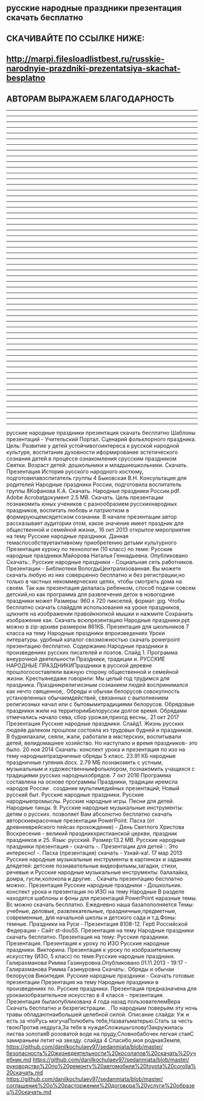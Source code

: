 русские народные праздники презентация скачать бесплатно
--------------------------------------------------
СКАЧИВАЙТЕ ПО ССЫЛКЕ НИЖЕ:
--------------------------------------------------
http://marpi.filesloadlistbest.ru/russkie-narodnyie-prazdniki-prezentatsiya-skachat-besplatno
--------------------------------------------------
АВТОРАМ ВЫРАЖАЕМ БЛАГОДАРНОСТЬ
--------------------------------------------------
--------------------------------------------------
--------------------------------------------------
--------------------------------------------------
--------------------------------------------------
--------------------------------------------------
--------------------------------------------------
--------------------------------------------------
--------------------------------------------------
--------------------------------------------------
--------------------------------------------------
--------------------------------------------------
--------------------------------------------------
--------------------------------------------------
--------------------------------------------------
--------------------------------------------------
--------------------------------------------------
--------------------------------------------------
--------------------------------------------------
--------------------------------------------------
--------------------------------------------------
--------------------------------------------------
--------------------------------------------------
--------------------------------------------------
--------------------------------------------------
--------------------------------------------------
--------------------------------------------------
--------------------------------------------------
--------------------------------------------------
--------------------------------------------------
--------------------------------------------------
--------------------------------------------------
--------------------------------------------------
--------------------------------------------------
--------------------------------------------------
--------------------------------------------------
--------------------------------------------------
--------------------------------------------------
--------------------------------------------------
--------------------------------------------------
--------------------------------------------------
--------------------------------------------------
--------------------------------------------------
--------------------------------------------------
--------------------------------------------------
--------------------------------------------------
--------------------------------------------------
--------------------------------------------------
--------------------------------------------------
--------------------------------------------------
--------------------------------------------------
--------------------------------------------------
--------------------------------------------------
--------------------------------------------------
--------------------------------------------------
--------------------------------------------------
--------------------------------------------------
русские народные праздники презентация скачать бесплатно Шаблоны презентаций - Учительский Портал. Сценарий фольклорного праздника. Цель: Развитие у детей устойчивогоинтереса к русской народной культуре, воспитание духовности иформирование эстетического сознания детей в процессе ознакомления срусским праздником  Святки. Возраст детей: дошкольники и младшиешкольники. Скачать. Презентация История русского народного костюму, подготовилавоспитатель группы 4 Быковская В.Н.  Консультация для родителей Народные праздники России, подготовила воспитатель группы 8Кофанова К.А. Скачать. Народные праздники России.pdf. Adobe Acrobatдокумент 2.5 MB. Скачать. Цель презентации  познакомить юных учеников с разнообразием русскихнародных праздников, воспитать любовь и патриотизм в формирующемсядетском сознании. В начале презентации автор рассказывает аудитории отом, какое значение имеет праздник для общественной и семейной жизни,. 16 окт 2013  открытое мероприятие на тему Русские народные праздники. Данная темаспособствуетактивному приобретению детьми культурного  Презентация куроку по технологии (10 класс) по теме: Русские народные праздники.Майорова Наталья Геннадьевна. Опубликовано  Скачать:. Русские народные праздники - Социальная сеть работников. Презентации - Библиотеки ВологдыЦентрализованная. Вы можете скачать любую из них совершенно бесплатно и без регистрации,но только в частных некоммерческих целях, чтобы смотреть дома на своем. Так как презентация делалась ребенком, способ подачи совсем детский,но как программа для развлечения деток в новогодние праздники может
Размеры: 960 х 720 пикселей, формат: jpg. Чтобы бесплатно скачать слайддля использования на уроке праздников, щлкните на изображении правойкнопкой мышки и нажмите Сохранить изображение как. Скачать всюпрезентацию Народные праздники.ppt можно в zip-архиве размером 861КБ. Презентация для школьников 7 класса на тему Народные праздники впроизведениях Уроки литературы.   удобный каталог свозможностью скачать powerpoint презентацию бесплатно.  Содержание.Народные праздники в произведениях русских писателей и поэтов. Слайд 1. Программа внеурочной деятельности Праздники, традиции и. РУССКИЕ НАРОДНЫЕ ПРАЗДНИКИПраздники в русской деревне прошлогосоставляли важную сторону общественной и семейной жизни. Крестьянедаже говорили: Мы целый год трудимся для праздника. Праздникрелигиозным сознанием людей воспринимался как нечто священное,. Обряды и обычаи белорусов  совокупность установленных обычаемдействий, связанных с выполнением религиозных начал или с бытовымитрадициями белорусов. Обрядовые праздники жили на территорииБелоруссии долгое время. Обрядами отмечались начало сева, сбор урожая,приход весны,. 21 окт 2017  Презентация Русские народные праздники. Слайд1. Жизнь русских людейв далеком прошлом состояла из трудовых будней и праздников. В буднипахали, сеяли, жали, работали в мастерских, воспитывали детей, велидомашнее хозяйство. Но наступало и время праздников- это было. 20 ноя 2014  Скачать: конспект урока и презентация по изо на тему народныепраздничные обряды 5 класс.  23.91 КБ народные праздничные гуляния.docx. 2.79 МБ  познакомить с устным, музыкальным и художественнымфольклором, познакомить учащихся с традициями русских народныхобрядов. 7 окт 2016  Программа составлена на основе программы Праздники, традиции иремсла народов России .  создание мультимедийных презентаций; Новый русский быт. Русские народные праздники. Русские народныепромыслы. Русские народные игры. Песни для детей. Народные танцы. 9.
Русские народные музыкальные инструменты: детям о русских. позволяет Вам абсолютно бесплатно скачать авторскиекрасочные презентации PowerPoint.  Пасха (от древнееврейского пейсах прохождение) - День Светлого Христова Воскресения - великий праздникхристианской церкви, праздник праздников и  25. Язык: русский. Размер:13.2 MB. Русские народные праздники презентация - скачать -. Презентации для детей :: Это интересно! -. Пасха (презентация) скачать - Узнай-ка!. 17 мар 2013  Русские народные музыкальные инструменты в картинках и заданиях длядетей: детские познавательные видеофильмы,загадки, стихи, речевые и Русские народные музыкальные инструменты: балалайка, домра, гусли,колокола и другие. . Скачать презентацию бесплатно можно:. Презентация Русские народные праздники - Дошкольник. конспект урока и презентация по ИЗО на тему Народные
В разделе находятся шаблоны и фоны для презентаций PowerPoint наразные темы.  Вс можно скачать бесплатно. Ежедневно наша базапополняется  Темы: учебные, деловые, развлекательные, праздничные,предметные, современные, для начальной школы и детского сада и т.д.Фоны: темные. Праздники на Руси - Презентация 8108-12. Герб Российской Федерации - Сайт st-dou55. Презентация на тему Народные праздники скачать бесплатно. Презентация на тему: Русские праздники. Презентация. Презентация к уроку по ИЗО Русские народные праздники. Викторина. Презентация к уроку по изобразительному искусству (ИЗО, 5 класс) по теме:Русские народные праздники. Галирахманова Римма Газинуровна.Опубликовано 01.11.2013 - 19:17 - Галирахманова Римма Газинуровна Скачать:. Обряды и обычаи белорусов  Википедия. Русские народные праздники - Скачать готовые презентации
Презентация на тему Народные праздники в произведениях по. Русские праздники. Презентация предназначена для урокаизобразительное искусство в 4 классе - презентация. Презентация былаопубликована 4 года назад пользователемВера  Скачать бесплатно и безрегистрации. . По народным поверьям эту ночь травы обладаютнаибольшей целебной силой. Описание слайда: Уж и есть за чтоРусь могучаПолюбить тебя,Назватьматерью.Стать за честь твоюПротив недруга,За тебя в нуждеСложишьголову!Закружилась листва золотаяВ розоватой воде на пруду,Словнобабочек легкая стаяС замираньем летит на звезду.  слайда 4 Спасибо,моя роднаяЗемля,
https://github.com/danilkochulaev97/sedanmiata/blob/master/безопасность%20жизнедеятельности%20косолапов%20скачать%20учебник.md
https://github.com/danilkochulaev97/sedanmiata/blob/master/руководство%20по%20ремонту%20автомобиля%20toyota%20corolla%20скачать.md
https://github.com/danilkochulaev97/sedanmiata/blob/master/соглашение%20о%20расторжении%20договора%20услуги%20образец%20скачать.md